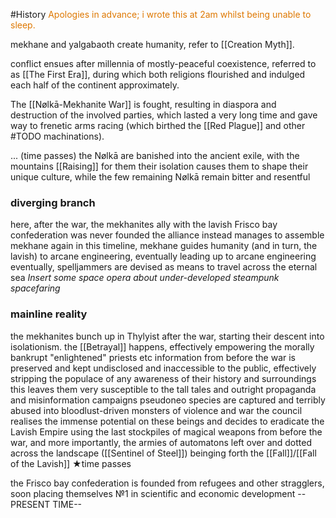 #History
<font color="#de7802">Apologies in advance; i wrote this at 2am whilst being unable to sleep. </font>

mekhane and yalgabaoth create humanity, refer to [[Creation Myth]].

conflict ensues after millennia of mostly-peaceful coexistence, referred to as [[The First Era]], during which both religions flourished and indulged each half of the continent approximately.

The [[Nølkā-Mekhanite War]] is fought, resulting in diaspora and destruction of the involved parties, which lasted a very long time and gave way to frenetic arms racing (which birthed the [[Red Plague]]  and other #TODO machinations).

... (time passes)
the Nølkā are banished into the ancient exile, with the mountains [[Raising]] for them
	their isolation causes them to shape their unique culture, while the few remaining Nølkā remain bitter and resentful 
### diverging branch
here, after the war, the mekhanites ally with the lavish
Frisco bay confederation was never founded
the alliance instead manages to assemble mekhane again 
in this timeline, mekhane guides humanity (and in turn, the lavish) to arcane engineering, eventually leading up to arcane engineering 
eventually, spelljammers are devised as means to travel across the eternal sea
*Insert some space opera about under-developed steampunk spacefaring*
### mainline reality
the mekhanites bunch up in Thylyist after the war, starting their descent into isolationism. 
the [[Betrayal]] happens, effectively empowering the morally bankrupt "enlightened" priests etc
information from before the war is preserved and kept undisclosed and inaccessible to the public, effectively stripping the populace of any awareness of their history and surroundings
	this leaves them very susceptible to the tall tales and outright propaganda and misinformation campaigns 
pseudoneo species are captured and terribly abused into bloodlust-driven monsters of violence and war
the council realises the immense potential on these beings and decides to eradicate the Lavish Empire using the last stockpiles of magical weapons from before the war, and more importantly, the armies of automatons left over and dotted across the landscape ([[Sentinel of Steel]])
		beinging forth the [[Fall]]/[[Fall of the Lavish]]
★time passes

the Frisco bay confederation is founded from refugees and other stragglers, soon placing themselves №1 in scientific and economic development
-- PRESENT TIME--



